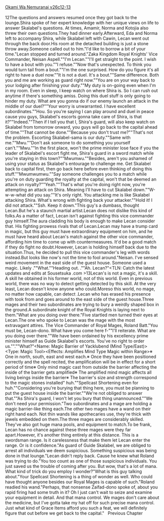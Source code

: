 [Okami Wa Nemuranai v26c12-13](https://www.sousetsuka.com/2020/09/okami-wa-nemuranai-261213.html)
<br/><br/>
12The questions and answers resumed once they got back to the lounge.Shira spoke of her expert knowledge with her unique views on life to answer Skalabel's questions. At times, Amamir, Norma and Kotojia also threw their own questions.They had dinner early.Afterward, Eda and Norma left to accompany Shira, while Skalabel left with Cawin, Lecan went out through the back door.His room at the detached building is just a stone throw away.Someone called out to him."I'd like to borrow a bit of your time."Lecan stopped and turned around."Zaka Kingdom Royal Knights' Vice Commander, Neisan Aspell.""I'm Lecan.""I'll get straight to the point. I wish to have a bout with you.""I refuse.""Now that's unexpected. To think you would turn tail from a bout.""I'm the one surprised. How do you figure it's all right to have a duel now.""It is not a duel. It's a bout.""Same difference. Both you and me are working as guard right now.""You are on your way back to your lodging after finishing your duty.""My duty is on-going even when I'm in my room. Even in sleep, I keep watch on where Shira is. So I can rush out anytime if there's something amiss. Doing this duel stuff is only going to hinder my duty. What are you gonna do if our enemy launch an attack in the middle of our duel?""Your worry is unwarranted. I have excellent subordinates.""Hou. So you're saying I can play around and duel in peace cause you guys, Skalabel's escorts gonna take care of Shira, is that it?""Indeed.""Then if I tell you that I, Shira's guard, will also keep watch on Skalabel from tomorrow onward, you guys will go back to the capital ahead of time.""That cannot be done.""Because you don't trust me?""That's not the problem. Escorting Skalabel-sama is our duty.""Same with me.""Mwu.""Don't ask someone to do something you yourself can't.""Mwu.""In the first place, won't the prime minister lose face if you the leader of Skalabel's escort fight me, Shira's guard in a sword match while you're staying in this town?""Mwumwu.""Besides, aren't you ashamed of using your status as Skalabel's entourage to challenge me. Get Skalabel back to capital first, then go back here before even thinking of doing this stuff.""Mwumwumwu.""Say someone challenges you to a match while you're on duty guarding the royalty at the capital, won't that be deemed an attack on royalty?""Yeah.""That's what you're doing right now, you're attempting an attack on Shira. Meaning I'll have to cut Skalabel down.""W-w-w-what did you say.""It's only right. You attacking me is like Skalabel attacking Shira. What's wrong with fighting back your attacker.""Hold it! I did not attack.""Ssh. Keep it down."This guy's a dumbass, thought Lecan.But he's a staunch martial artist.Lecan does not dislike this kind of folks.As a matter of fact, Lecan isn't against fighting this vice commander guy himself.The aura cladding his body is enough to make Lecan consider that. His fighting prowess rivals that of Lecan.Lecan may have a trump card in magic, but this guy must have extraordinary equipment on him, and he must have heard about Lecan's match against the other vice commander, affording him time to come up with countermeasures. It'd be a good match if they do fight no doubt.However, Lecan is holding himself back due to the situation.Thus, he decided to pull this vice commander's leg with words instead.But looks like now's not the time to fool around."Neisan. I've sensed weird movement in the east side of the guest house. Someone used a magic. Likely <Sleep>.""What.""Heading out. <Concealment>.""Ah. Lecan?"<TLN: Catch the latest updates and edits at Sousetsuka .com >13Lecan's <Life Detection> is not a magic, it's a skill. A skill he obtained in his former world, not of this world. Even in previous world, there was no way to detect getting detected by this skill. At the very least, Lecan doesn't know anyone who could.Moreso this world, no mage, no matter how capable, can detect <Life Detection>.Lecan who has erased his presence with <Concealment> took <Sword of Rusk> from <Storage> and goes around to the east side of the guest house.Three mages and their two subordinates are trying to bury a weirdly shaped box in the ground.A subordinate knight of the Royal Knights is laying next to them."What are you doing over there."Five startled men turned their eyes at Lecan.The one who spoke to Lecan was the mage with the most extravagant attires. The Vice Commander of Royal Mages, Roland Batt."You must be, Lecan-dono. What have you come here f-""I'll reiterate. What are you doing over there.""We have been ordained by his excellency prime minister himself as Guide Skalabel's escorts. You've no right to order us.""<Appraisal>.""What?"<Name: Magic Barrier of Yacklubend (Mind Type/East)><Type: Magic Tool><Effects: Amplifies Mind Type Magic within Range>※ One in north, south, east and west each.※ Once they have been positioned correctly and the spell recited, the amplification will be in effect for a short period of time※ Only mind magic cast from outside the barrier affecting the inside of the barrier gets amplified※ The amplified mind magic affects all living beings inside the barrier※ The barrier's size and strength correspond to the magic stones installed"<Magic Barrier of Yacklubend> huh.""Spellcast Shortening even for <Appraisal> huh.""Considering you're burying that thing here, you must be planning to put the guest house inside the barrier.""We're not obliged to answer that.""As Shira's guard, I won't let you bury that thing unannounced.""We don't need your permission."Two subordinates and a mage are holding a magic barrier-like thing each.The other two mages have a wand on their right hand each. Not thin wands like apothecaries use, they're thick with jewels embedded on them.The three mages are considerably skilled. They've also got huge mana pools, and equipment to match.To be frank, Lecan has no chance against these three mages were they far apart.However, it's another thing entirely at this distance. This is a swordsman range. Is it carelessness that make them let Lecan enter the range. Or is it confidence."As guard of Guide Skalabel, we are obliged to arrest all individuals we deem suspicious. Something suspicious was being done in that lounge."Lecan didn't reply back. Cause he knew what Roland was trying to do."You too count as one of those suspicious individuals. You just saved us the trouble of coming after you. But wow, that's a lot of mana. What kind of trick do you employ I wonder?"What is this guy talking about."Your Spellcast Shortening is a thing of wonder as well. Who could have thought anyone besides our Royal Mages is capable of such."Roland readied his wand."Perhaps, that nonsense Zaifad-dono spoke of, about you rapid firing <Flame Spear> had some truth in it? Oh I just can't wait to seize and examine your equipment in detail. And that mana control. We mages don't care about the medicine, but I've gotta take my hat off for such precise mana control. Just what kind of Grace Items afford you such a feat, we will definitely figure that out before we get back to the capital."   Previous Chapter <br/>
